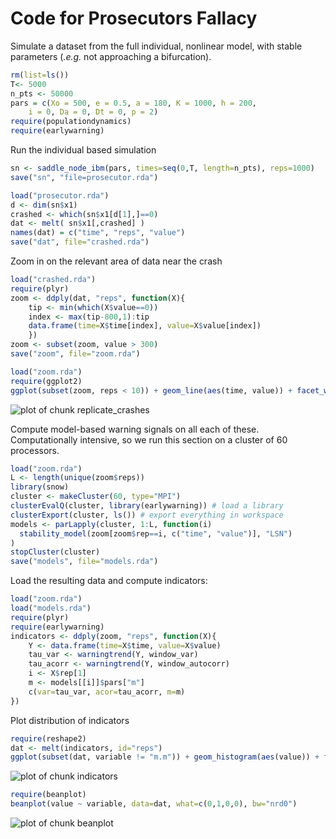 


# Code for Prosecutors Fallacy 

Simulate a dataset from the full individual, nonlinear model, with stable parameters (*.e.g.* not approaching a bifurcation).



```r
rm(list=ls())
T<- 5000
n_pts <- 50000
pars = c(Xo = 500, e = 0.5, a = 180, K = 1000, h = 200,
    i = 0, Da = 0, Dt = 0, p = 2)
require(populationdynamics)
require(earlywarning)
```



Run the individual based simulation


```r
sn <- saddle_node_ibm(pars, times=seq(0,T, length=n_pts), reps=1000)
save("sn", "file=prosecutor.rda")
```






```r
load("prosecutor.rda")
d <- dim(sn$x1)
crashed <- which(sn$x1[d[1],]==0)
dat <- melt( sn$x1[,crashed] )
names(dat) = c("time", "reps", "value")
save("dat", file="crashed.rda")
```




Zoom in on the relevant area of data near the crash



```r
load("crashed.rda")
require(plyr)
zoom <- ddply(dat, "reps", function(X){
    tip <- min(which(X$value==0))
    index <- max(tip-800,1):tip
    data.frame(time=X$time[index], value=X$value[index])
    })
zoom <- subset(zoom, value > 300)
save("zoom", file="zoom.rda")
```






```r
load("zoom.rda")
require(ggplot2)
ggplot(subset(zoom, reps < 10)) + geom_line(aes(time, value)) + facet_wrap(~reps, scales="free")
```

![plot of chunk replicate_crashes](http://farm8.staticflickr.com/7042/7049361193_e9c119f4b2_o.png) 


Compute model-based warning signals on all each of these.  
Computationally intensive, so we run this section on a cluster of 60 processors.  



```r
load("zoom.rda")
L <- length(unique(zoom$reps))
library(snow)
cluster <- makeCluster(60, type="MPI")
clusterEvalQ(cluster, library(earlywarning)) # load a library
clusterExport(cluster, ls()) # export everything in workspace
models <- parLapply(cluster, 1:L, function(i)
  stability_model(zoom[zoom$rep==i, c("time", "value")], "LSN")
)
stopCluster(cluster)
save("models", file="models.rda")
```




Load the resulting data and compute indicators:



```r
load("zoom.rda")
load("models.rda")
require(plyr)
require(earlywarning)
indicators <- ddply(zoom, "reps", function(X){
    Y <- data.frame(time=X$time, value=X$value)
    tau_var <- warningtrend(Y, window_var)
    tau_acorr <- warningtrend(Y, window_autocorr)
    i <- X$rep[1]
    m <- models[[i]]$pars["m"]
    c(var=tau_var, acor=tau_acorr, m=m)
})
```




Plot distribution of indicators



```r
require(reshape2)
dat <- melt(indicators, id="reps")
ggplot(subset(dat, variable != "m.m")) + geom_histogram(aes(value)) + facet_wrap(~variable)
```

![plot of chunk indicators](http://farm6.staticflickr.com/5446/7049363731_562c72f6b4_o.png) 





```r
require(beanplot)
beanplot(value ~ variable, data=dat, what=c(0,1,0,0), bw="nrd0")
```

![plot of chunk beanplot](http://farm8.staticflickr.com/7244/7049363893_5f946f03df_o.png) 






